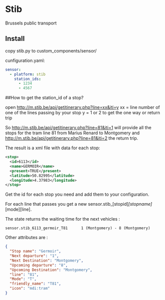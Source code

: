 # Stib 
Brussels public transport 

## Install
copy stib.py to custom_components/sensor/

cunfiguration.yaml:

```yaml
sensor:
  - platform: stib
    station_ids:
      - 1234
      - 4567

```

##How to get the station_id of a stop?

open http://m.stib.be/api/getitinerary.php?line=xx&iti=y
xx = line number of one of the lines passing by your stop
y = 1 or 2  to get the one way or return trip

So http://m.stib.be/api/getitinerary.php?line=81&iti=1 will provide all the stops for the tram line 81 from Marius Renard to Montgomery and http://m.stib.be/api/getitinerary.php?line=81&iti=2 the return trip.

The result is a xml file with data for each stop:
```xml
<stop>
  <id>6113</id>
  <name>GERMOIR</name>
  <present>TRUE</present>
  <latitude>50.82995</latitude>
  <longitude>4.37983</longitude>
</stop>
```
Get the id for each stop you need and add them to your configuration.

For each line that passes you get a new sensor.stib_[stopid]_[stopname]_[mode][line].

The state returns the waiting time for the next vehicles : 

```text
sensor.stib_6113_germoir_T81      1 (Montgomery) - 8 (Montgomery)
```

Other attributes are :
```json
{
  "Stop name": "Germoir",
  "Next departure": "1",
  "Next Destination": "Montgomery",
  "Upcoming departure": "8",
  "Upcoming Destination": "Montgomery",
  "line": "81",
  "Mode": "T",
  "friendly_name": "T81",
  "icon": "mdi:tram"
}
```


